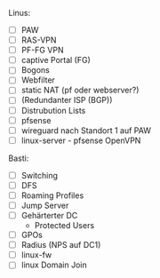 Linus:
- [ ] PAW
- [ ] RAS-VPN
- [ ] PF-FG VPN
- [ ] captive Portal (FG)
- [ ] Bogons
- [ ] Webfilter
- [ ] static NAT (pf oder webserver?)
- [ ] (Redundanter ISP (BGP))
- [ ] Distrubution Lists
- [ ] pfsense
- [ ] wireguard nach Standort 1 auf PAW
- [ ] linux-server - pfsense OpenVPN

Basti:

- [ ] Switching
- [ ] DFS
- [ ] Roaming Profiles
- [ ] Jump Server
- [ ] Gehärterter DC
  - Protected Users
- [ ] GPOs
- [ ] Radius (NPS auf DC1)
- [ ] linux-fw
- [ ] linux Domain Join
